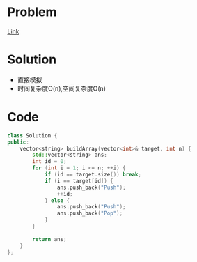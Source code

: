 # Problem
[Link](https://leetcode-cn.com/problems/build-an-array-with-stack-operations/)

# Solution
* 直接模拟
* 时间复杂度O(n),空间复杂度O(n)

# Code
```cpp
class Solution {
public:
    vector<string> buildArray(vector<int>& target, int n) {
        std::vector<string> ans;
        int id = 0;
        for (int i = 1; i <= n; ++i) {
            if (id == target.size()) break;
            if (i == target[id]) {
                ans.push_back("Push");
                ++id;
            } else {
                ans.push_back("Push");
                ans.push_back("Pop");
            }
        }
        
        return ans;
    }
};
```